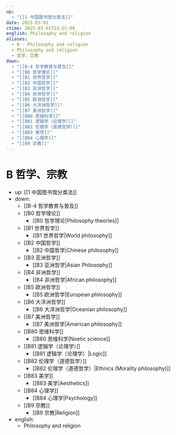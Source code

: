 ```yaml
---
up:
  - "[[1 中国图书馆分类法]]"
date: 2025-03-01
ctime: 2025-03-01T23:15:08
english: Philosophy and religion
aliases:
  - B - Philosophy and religion
  - Philosophy and religion
  - 哲学、宗教
down:
  - "[[B-4 哲学教育与普及]]"
  - "[[B0 哲学理论]]"
  - "[[B1 世界哲学]]"
  - "[[B2 中国哲学]]"
  - "[[B3 亚洲哲学]]"
  - "[[B4 非洲哲学]]"
  - "[[B5 欧洲哲学]]"
  - "[[B6 大洋洲哲学]]"
  - "[[B7 美洲哲学]]"
  - "[[B80 思维科学]]"
  - "[[B81 逻辑学（论理学）]]"
  - "[[B82 伦理学（道德哲学）]]"
  - "[[B83 美学]]"
  - "[[B84 心理学]]"
  - "[[B9 宗教]]"
---
```


# B 哲学、宗教

- up: [[1 中国图书馆分类法]]
- down:
	- [[B-4 哲学教育与普及]]
	- [[B0 哲学理论]]
		- [[B0 哲学理论|Philosophy theories]]
	- [[B1 世界哲学]]
		- [[B1 世界哲学|World philosophy]]
	- [[B2 中国哲学]]
		- [[B2 中国哲学|Chinese philosophy]]
	- [[B3 亚洲哲学]]
		- [[B3 亚洲哲学|Asian Philosophy]]
	- [[B4 非洲哲学]]
		- [[B4 非洲哲学|African philosophy]]
	- [[B5 欧洲哲学]]
		- [[B5 欧洲哲学|European philosophy]]
	- [[B6 大洋洲哲学]]
		- [[B6 大洋洲哲学|Oceanian philosophy]]
	- [[B7 美洲哲学]]
		- [[B7 美洲哲学|American philosophy]]
	- [[B80 思维科学]]
		- [[B80 思维科学|Noetic science]]
	- [[B81 逻辑学（论理学）]]
		- [[B81 逻辑学（论理学）|Logic]]
	- [[B82 伦理学（道德哲学）]]
		- [[B82 伦理学（道德哲学）|Ethnics (Morality philosophy)]]
	- [[B83 美学]]
		- [[B83 美学|Aesthetics]]
	- [[B84 心理学]]
		- [[B84 心理学|Psychology]]
	- [[B9 宗教]]
		- [[B9 宗教|Religion]]
- english:
	- Philosophy and religion
